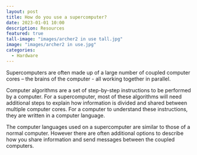 ```yaml
---
layout: post
title: How do you use a supercomputer?
date: 2023-01-01 10:00
description: Resources
featured: true
tall-image: "images/archer2 in use tall.jpg"
image: "images/archer2 in use.jpg"
categories: 
  - Hardware
---
```



Supercomputers are often made up of a large number of coupled computer cores – the brains of the computer - all working together in parallel.

Computer algorithms are a set of step-by-step instructions to be performed by a computer. For a supercomputer, most of these algorithms will need additional steps to explain how information is divided and shared between multiple computer cores. For a computer to understand these instructions, they are written in a computer language.

The computer languages used on a supercomputer are similar to those of a normal computer. However there are often additional options to describe how you share information and send messages between the coupled computers. 




